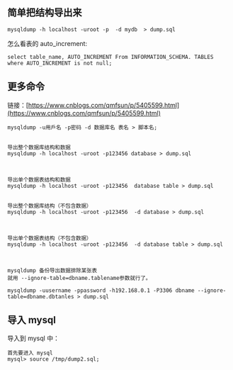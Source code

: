 ## 简单把结构导出来
```
mysqldump -h localhost -uroot -p  -d mydb  > dump.sql
```

怎么看表的 auto_increment:
```
select table_name, AUTO_INCREMENT From INFORMATION_SCHEMA. TABLES where AUTO_INCREMENT is not null;
```


## 更多命令
链接：[https://www.cnblogs.com/qmfsun/p/5405599.html](https://www.cnblogs.com/qmfsun/p/5405599.html)
```
mysqldump -u用戶名 -p密码 -d 数据库名 表名 > 脚本名;

 
导出整个数据库结构和数据
mysqldump -h localhost -uroot -p123456 database > dump.sql



导出单个数据表结构和数据
mysqldump -h localhost -uroot -p123456  database table > dump.sql

 
导出整个数据库结构（不包含数据）
mysqldump -h localhost -uroot -p123456  -d database > dump.sql

 

导出单个数据表结构（不包含数据）
mysqldump -h localhost -uroot -p123456  -d database table > dump.sql



mysqldump 备份导出数据排除某张表
就用 --ignore-table=dbname.tablename参数就行了。

mysqldump -uusername -ppassword -h192.168.0.1 -P3306 dbname --ignore-table=dbname.dbtanles > dump.sql
```

## 导入 mysql
导入到 mysql 中：
```
首先要进入 mysql
mysql> source /tmp/dump2.sql;
```

